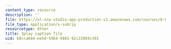 ```yaml
---
content_type: resource
description: ''
file: https://ol-ocw-studio-app-production.s3.amazonaws.com/courses/8-01sc-classical-mechanics-fall-2016/68cca044ee505964988192c22069c391_oRzzwpZ0ei4.vtt
file_type: application/x-subrip
resourcetype: Other
title: 3play caption file
uid: 68cca044-ee50-5964-9881-92c22069c391
---
```

